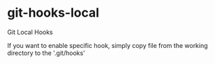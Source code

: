 # git-hooks-local
Git Local Hooks

If you want to enable specific hook, simply copy file from the working directory to the '.git/hooks'
